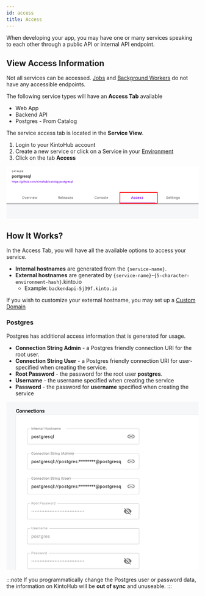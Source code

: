 ```yaml
---
id: access
title: Access
---
```


When developing your app, you may have one or many services speaking to each other through a public API or internal API endpoint.

## View Access Information

Not all services can be accessed. [Jobs](../service-types/types-job.md) and [Background Workers](../service-types/types-backend-worker.md) do not have any accessible endpoints.

The following service types will have an **Access Tab** available

* Web App
* Backend API
* Postgres - From Catalog

The service access tab is located in the **Service View**.

1. Login to your KintoHub account
2. Create a new service or click on a Service in your [Environment](anatomy-environment.md)
3. Click on the tab **Access**

![Access](/img/anatomy/access-tab.png)

## How It Works?

In the Access Tab, you will have all the available options to access your service.

* **Internal hostnames** are generated from the `{service-name}`.
* **External hostnames** are generated by `{service-name}`-`{5-character-environment-hash}`.kinto.io
    * Example: `backendapi-5j39f.kinto.io`

If you wish to customize your external hostname, you may set up a [Custom Domain](anatomy-domains.md)

### Postgres

Postgres has additional access information that is generated for usage.

* **Connection String Admin** - a Postgres friendly connection URI for the root user.
* **Connection String User** - a Postgres friendly connection URI for user-specified when creating the service.
* **Root Password** - the password for the root user **postgres**.
* **Username** - the username specified when creating the service
* **Password** - the password for **username** specified when creating the service

![Connections](/img/anatomy/connections.png)

:::note
If you programmatically change the Postgres user or password data, the information on KintoHub will be **out of sync** and unuseable.
:::
